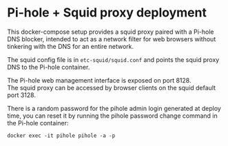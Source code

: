 # Pi-hole + Squid proxy deployment

This docker-compose setup provides a squid proxy paired with a Pi-hole DNS blocker, intended to act as a network filter for web browsers without tinkering with the DNS for an entire network.

The squid config file is in `etc-squid/squid.conf` and points the squid proxy DNS to the Pi-hole container. 

The Pi-hole web management interface is exposed on port 8128. \
The squid proxy can be accessed by browser clients on the squid default port 3128.

There is a random password for the pihole admin login generated at deploy time, you can reset it
by running the pihole password change command in the Pi-hole container:

    docker exec -it pihole pihole -a -p


